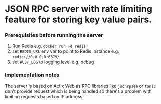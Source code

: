 # JSON RPC server with rate limiting feature for storing key value pairs.

### Prerequisites before running the server
1. Run Redis e.g. `docker run -d redis`
2. set `REDIS_URL` env var to point to Redis instance e.g. `redis://0.0.0.0:6379/`
3. set `RUST_LOG` to logging level e.g. debug


### Implementation notes
The server is based on Actix Web as RPC libraries like `jsonrpsee` or `tonic` don't provide request
which is being handled so there's a problem with limiting requests based on IP address.  
